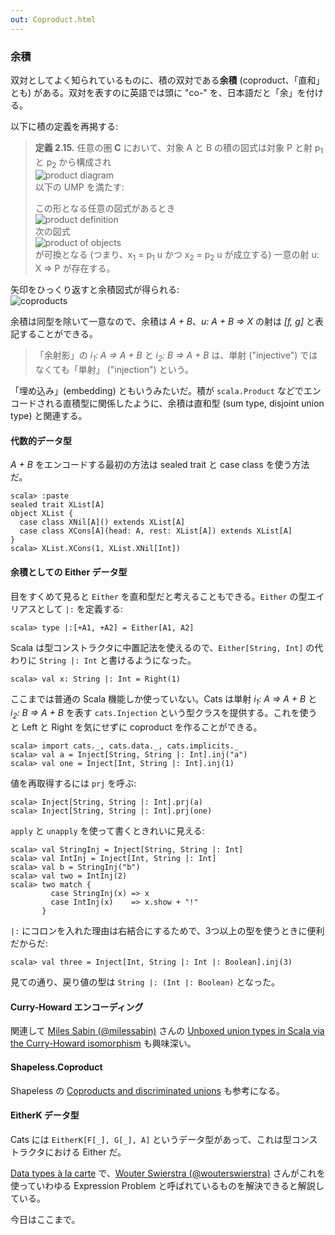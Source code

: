 ```yaml
---
out: Coproduct.html
---
```


  [@milessabin]: https://twitter.com/milessabin
  [scala-union-types]: http://www.chuusai.com/2011/06/09/scala-union-types-curry-howard/
  [alacarte]: http://www.cs.ru.nl/~W.Swierstra/Publications/DataTypesALaCarte.pdf
  [@wouterswierstra]: https://twitter.com/wouterswierstra

### 余積

双対としてよく知られているものに、積の双対である**余積** (coproduct、「直和」とも) がある。双対を表すのに英語では頭に "co-" を、日本語だと「余」を付ける。

以下に積の定義を再掲する:

> **定義 2.15.** 任意の圏 **C** において、対象 A と B の積の図式は対象 P と射 p<sub>1</sub> と p<sub>2</sub> から構成され<br>
> ![product diagram](../files/day17-product-diagram.png)<br>
> 以下の UMP を満たす:
>
> この形となる任意の図式があるとき<br>
> ![product definition](../files/day17-product-definition.png)<br>
> 次の図式<br>
> ![product of objects](../files/day17-product-of-objects.png)<br>
> が可換となる (つまり、x<sub>1</sub> = p<sub>1</sub> u かつ x<sub>2</sub> = p<sub>2</sub> u が成立する) 一意の射 u: X => P が存在する。

矢印をひっくり返すと余積図式が得られる:<br>
![coproducts](../files/day17-coproducts.png)

余積は同型を除いて一意なので、余積は *A + B*、*u: A + B => X* の射は *[f, g]* と表記することができる。

> 「余射影」の *i<sub>1</sub>: A => A + B* と *i<sub>2</sub>: B => A + B* は、単射 ("injective") ではなくても「単射」 ("injection") という。

「埋め込み」(embedding) ともいうみたいだ。積が `scala.Product` などでエンコードされる直積型に関係したように、余積は直和型 (sum type, disjoint union type) と関連する。

#### 代数的データ型

*A + B* をエンコードする最初の方法は sealed trait と case class を使う方法だ。

```console
scala> :paste
sealed trait XList[A]
object XList {
  case class XNil[A]() extends XList[A]
  case class XCons[A](head: A, rest: XList[A]) extends XList[A]
}
scala> XList.XCons(1, XList.XNil[Int])
```

#### 余積としての Either データ型

目をすくめて見ると `Either` を直和型だと考えることもできる。`Either` の型エイリアスとして `|:` を定義する:

```console
scala> type |:[+A1, +A2] = Either[A1, A2]
```

Scala は型コンストラクタに中置記法を使えるので、`Either[String, Int]` の代わりに `String |: Int` と書けるようになった。

```console
scala> val x: String |: Int = Right(1)
```

ここまでは普通の Scala 機能しか使っていない。Cats は単射 *i<sub>1</sub>: A => A + B* と *i<sub>2</sub>: B => A + B* を表す `cats.Injection` という型クラスを提供する。これを使うと Left と Right を気にせずに coproduct を作ることができる。

```console
scala> import cats._, cats.data._, cats.implicits._
scala> val a = Inject[String, String |: Int].inj("a")
scala> val one = Inject[Int, String |: Int].inj(1)
```

値を再取得するには `prj` を呼ぶ:

```console
scala> Inject[String, String |: Int].prj(a)
scala> Inject[String, String |: Int].prj(one)
```

`apply` と `unapply` を使って書くときれいに見える:

```console
scala> val StringInj = Inject[String, String |: Int]
scala> val IntInj = Inject[Int, String |: Int]
scala> val b = StringInj("b")
scala> val two = IntInj(2)
scala> two match {
         case StringInj(x) => x
         case IntInj(x)    => x.show + "!"
       }
```

`|:` にコロンを入れた理由は右結合にするためで、3つ以上の型を使うときに便利だからだ:

```console
scala> val three = Inject[Int, String |: Int |: Boolean].inj(3)
```

見ての通り、戻り値の型は `String |: (Int |: Boolean)` となった。

#### Curry-Howard エンコーディング

関連して [Miles Sabin (@milessabin)][@milessabin] さんの [Unboxed union types in Scala via the Curry-Howard isomorphism][scala-union-types] も興味深い。

#### Shapeless.Coproduct

Shapeless の [Coproducts and discriminated unions](https://github.com/milessabin/shapeless/wiki/Feature-overview:-shapeless-2.0.0#coproducts-and-discriminated-unions) も参考になる。

#### EitherK データ型

Cats には `EitherK[F[_], G[_], A]` というデータ型があって、これは型コンストラクタにおける Either だ。

[Data types à la carte][alacarte] で、[Wouter Swierstra (@wouterswierstra)][@wouterswierstra] さんがこれを使っていわゆる Expression Problem と呼ばれているものを解決できると解説している。

今日はここまで。
